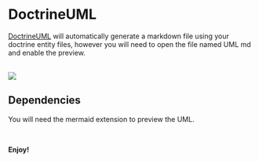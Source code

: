 # DoctrineUML

[DoctrineUML](https://github.com/Mochafe/DoctrineUML) will automatically generate a markdown file using your doctrine entity files, however you will need to open the file named UML md and enable the preview.

<br>


<img src="Example.png">

<br>

## Dependencies

You will need the mermaid extension to preview the UML.

<br>

**Enjoy!**
